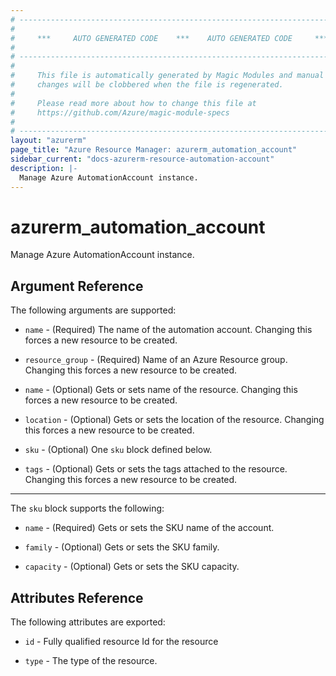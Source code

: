 ```yaml
---
# ----------------------------------------------------------------------------
#
#     ***     AUTO GENERATED CODE    ***    AUTO GENERATED CODE     ***
#
# ----------------------------------------------------------------------------
#
#     This file is automatically generated by Magic Modules and manual
#     changes will be clobbered when the file is regenerated.
#
#     Please read more about how to change this file at
#     https://github.com/Azure/magic-module-specs
#
# ----------------------------------------------------------------------------
layout: "azurerm"
page_title: "Azure Resource Manager: azurerm_automation_account"
sidebar_current: "docs-azurerm-resource-automation-account"
description: |-
  Manage Azure AutomationAccount instance.
---
```


# azurerm_automation_account

Manage Azure AutomationAccount instance.


## Argument Reference

The following arguments are supported:

* `name` - (Required) The name of the automation account. Changing this forces a new resource to be created.

* `resource_group` - (Required) Name of an Azure Resource group. Changing this forces a new resource to be created.

* `name` - (Optional) Gets or sets name of the resource. Changing this forces a new resource to be created.

* `location` - (Optional) Gets or sets the location of the resource. Changing this forces a new resource to be created.

* `sku` - (Optional) One `sku` block defined below.

* `tags` - (Optional) Gets or sets the tags attached to the resource. Changing this forces a new resource to be created.

---

The `sku` block supports the following:

* `name` - (Required) Gets or sets the SKU name of the account.

* `family` - (Optional) Gets or sets the SKU family.

* `capacity` - (Optional) Gets or sets the SKU capacity.

## Attributes Reference

The following attributes are exported:

* `id` - Fully qualified resource Id for the resource

* `type` - The type of the resource.
